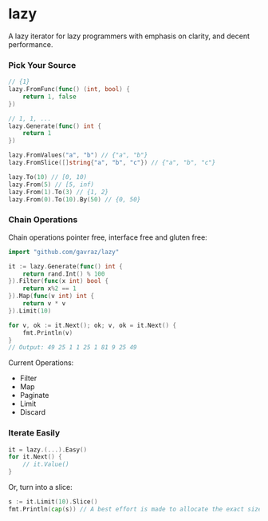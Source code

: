 # lazy

A lazy iterator for lazy programmers with emphasis on clarity, and decent performance.

### Pick Your Source
```go
// {1}
lazy.FromFunc(func() (int, bool) {
    return 1, false
})

// 1, 1, ...
lazy.Generate(func() int {
    return 1
})

lazy.FromValues("a", "b") // {"a", "b"}
lazy.FromSlice([]string{"a", "b", "c"}) // {"a", "b", "c"}

lazy.To(10) // [0, 10)
lazy.From(5) // [5, inf)
lazy.From(1).To(3) // {1, 2}
lazy.From(0).To(10).By(50) // {0, 50}
```

### Chain Operations
Chain operations pointer free, interface free and gluten free:
```go
import "github.com/gavraz/lazy"

it := lazy.Generate(func() int {
    return rand.Int() % 100
}).Filter(func(x int) bool {
    return x%2 == 1
}).Map(func(v int) int {
    return v * v
}).Limit(10)

for v, ok := it.Next(); ok; v, ok = it.Next() {
	fmt.Println(v)
}
// Output: 49 25 1 1 25 1 81 9 25 49
```
Current Operations:
* Filter
* Map
* Paginate
* Limit
* Discard

### Iterate Easily
```go
it = lazy.(...).Easy() 
for it.Next() {
    // it.Value()
}
```
Or, turn into a slice:
```go
s := it.Limit(10).Slice()
fmt.Println(cap(s)) // A best effort is made to allocate the exact size: cap(s) = 10
```